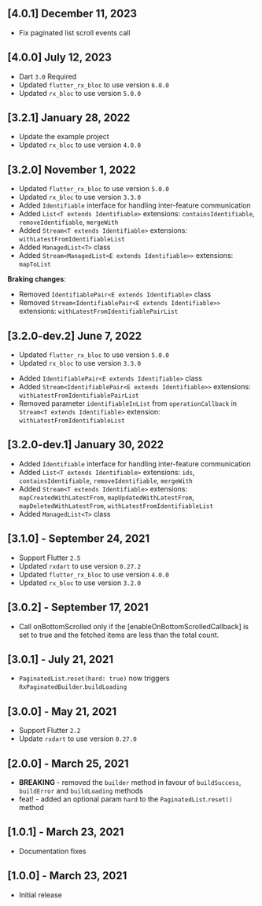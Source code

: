 ## [4.0.1] December 11, 2023
* Fix paginated list scroll events call

## [4.0.0] July 12, 2023
* Dart `3.0` Required
* Updated `flutter_rx_bloc` to use version `6.0.0`
* Updated `rx_bloc` to use version `5.0.0`

## [3.2.1] January 28, 2022
* Update the example project
* Updated `rx_bloc` to use version `4.0.0`

## [3.2.0] November 1, 2022
* Updated `flutter_rx_bloc` to use version `5.0.0`
* Updated `rx_bloc` to use version `3.3.0`
* Added `Identifiable` interface for handling inter-feature communication
* Added `List<T extends Identifiable>` extensions: `containsIdentifiable`, `removeIdentifiable`, `mergeWith`
* Added `Stream<T extends Identifiable>` extensions: `withLatestFromIdentifiableList`
* Added `ManagedList<T>` class
* Added `Stream<ManagedList<E extends Identifiable>>` extensions: `mapToList`

**Braking changes**:

- Removed `IdentifiablePair<E extends Identifiable>` class
- Removed `Stream<IdentifiablePair<E extends Identifiable>>` extensions: `withLatestFromIdentifiablePairList`

## [3.2.0-dev.2] June 7, 2022
* Updated `flutter_rx_bloc` to use version `5.0.0`
* Updated `rx_bloc` to use version `3.3.0`
- Added `IdentifiablePair<E extends Identifiable>` class
- Added `Stream<IdentifiablePair<E extends Identifiable>>` extensions: `withLatestFromIdentifiablePairList`
- Removed parameter `identifiableInList` from `operationCallback` in `Stream<T extends Identifiable>` extension: `withLatestFromIdentifiableList`

## [3.2.0-dev.1] January 30, 2022
- Added `Identifiable` interface for handling inter-feature communication
- Added `List<T extends Identifiable>` extensions: `ids`, `containsIdentifiable`, `removeIdentifiable`, `mergeWith`
- Added `Stream<T extends Identifiable>` extensions: `mapCreatedWithLatestFrom`, `mapUpdatedWithLatestFrom`, `mapDeletedWithLatestFrom`, `withLatestFromIdentifiableList`
- Added `ManagedList<T>` class

## [3.1.0] - September 24, 2021
* Support Flutter `2.5`
* Updated `rxdart` to use version `0.27.2`
* Updated `flutter_rx_bloc` to use version `4.0.0`
* Updated `rx_bloc` to use version `3.2.0`

## [3.0.2] - September 17, 2021
* Call onBottomScrolled only if the [enableOnBottomScrolledCallback] is set to true and the fetched items are less than the total count.

## [3.0.1] - July 21, 2021
* `PaginatedList`.`reset(hard: true)` now triggers `RxPaginatedBuilder`.`buildLoading`

## [3.0.0] - May 21, 2021
* Support Flutter `2.2`
* Update `rxdart` to use version `0.27.0`

## [2.0.0] - March 25, 2021
* **BREAKING** - removed the `builder` method in favour of `buildSuccess`, `buildError` and `buildLoading` methods
* feat! - added an optional param `hard` to the `PaginatedList`.`reset()` method

## [1.0.1] - March 23, 2021
* Documentation fixes

## [1.0.0] - March 23, 2021
* Initial release

